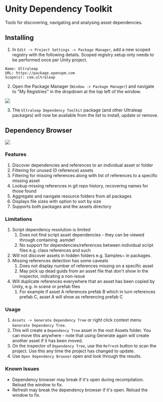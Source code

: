 # Unity Dependency Toolkit

Tools for discovering, navigating and analysing asset dependencies.

## Installing

1. In `Edit -> Project Settings -> Package Manager`, add a new scoped registry with the following details. Scoped registry setup only needs to be performed once per Unity project.

```
Name: Ultraleap
URL: https://package.openupm.com
Scope(s): com.ultraleap
```

2. Open the Package Manager (`Window -> Package Manager`) and navigate to "My Registries" in the dropdown at the top left of the window.

![](Markdown/images/myregistries.png)

3. The `Ultraleap Dependency Toolkit` package (and other Ultraleap packages) will now be available from the list to install, update or remove.

## Dependency Browser

![](Markdown/images/dependency-browser.png)

### Features

1. Discover dependencies and references to an individual asset or folder
2. Filtering for unused (0 reference) assets
3. Filtering for missing references along with list of references to a specific missing asset
4. Lookup missing references in git repo history, recovering names for those found
5. Aggregate and navigate resource folders from all packages
6. Displays file sizes with option to sort by size
7. Supports both packages and the assets directory

### Limitations

1. Script dependency resolution is limited
   1. Does not find script asset dependencies - they can be viewed through containing .asmdef
   2. No support for dependencies/references between individual script files e.g. class references and such
2. Will not discover assets in hidden folders e.g. Samples~ in packages.
3. Missing references detection has some caveats
   1. Does not display number of references missing on a specific asset
   2. May pick up dead guids from an asset file that don't show in the inspector, indicating a non-issue
4. Will duplicate references everywhere that an asset has been copied by Unity, e.g. in scene or prefab files
   1. For example if asset A references prefab B which in turn references prefab C, asset A will show as referencing prefab C

### Usage

1. `Assets -> Generate Dependency Tree` or right click context menu `Generate Dependency Tree`.
2. This will create a `Dependency Tree` asset in the root Assets folder. You can move this anywhere - note that using Generate again will create another asset if it has been moved.
3. On the inspector of `Dependency Tree`, use the `Refresh` button to scan the project. Use this any time the project has changed to update.
4. Use `Open Dependency Browser` open and look through the results.


### Known Issues

- Dependency browser may break if it's open during recompilation. Reload the window to fix.
- Refresh may break the dependency browser if it's open. Reload the window to fix.
